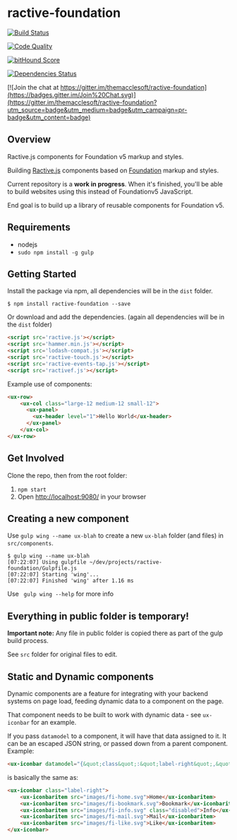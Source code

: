# ractive-foundation
[![Build Status](https://travis-ci.org/ractive-foundation/ractive-foundation.svg?branch=master)](https://travis-ci.org/ractive-foundation/ractive-foundation)

[![Code Quality](https://www.codacy.com/project/badge/abe39910d64144fc9219964f3652dbda)](https://www.codacy.com/app/pv-shum/ractive-foundation)

[![bitHound Score](https://www.bithound.io/github/ractive-foundation/ractive-foundation/badges/score.svg)](https://www.bithound.io/github/ractive-foundation/ractive-foundation/master)

[![Dependencies Status](https://david-dm.org/tractive-foundatio/ractive-foundation.svg)](https://david-dm.org/ractive-foundation/ractive-foundation.svg)

[![Join the chat at https://gitter.im/themacclesoft/ractive-foundation](https://badges.gitter.im/Join%20Chat.svg)](https://gitter.im/themacclesoft/ractive-foundation?utm_source=badge&utm_medium=badge&utm_campaign=pr-badge&utm_content=badge)

## Overview

Ractive.js components for Foundation v5 markup and styles.

Building [Ractive.js](http://www.ractivejs.org/) components based on [Foundation](http://foundation.zurb.com/docs/)  markup and styles.

Current repository is a __work in progress__. When it's finished, you'll be able to build websites using this instead of Foundationv5 JavaScript.

End goal is to build up a library of reusable components for Foundation v5.

## Requirements

* nodejs
* `sudo npm install -g gulp`

## Getting Started

Install the package via npm, all dependencies will be in the `dist` folder.

```shell
$ npm install ractive-foundation --save
```

Or download and add the dependencies. (again all dependencies will be in the `dist` folder)

```html
<script src='ractive.js'></script>
<script src='hammer.min.js'></script>
<script src='lodash-compat.js'></script>
<script src='ractive-touch.js'></script>
<script src='ractive-events-tap.js'></script>
<script src='ractivef.js'></script>
```


Example use of components:
```html
<ux-row>
    <ux-col class="large-12 medium-12 small-12">
      <ux-panel>
        <ux-header level="1">Hello World</ux-header>
      </ux-panel>
    </ux-col>
</ux-row>
```

## Get Involved

Clone the repo, then from the root folder:

1. `npm start`
1. Open [http://localhost:9080/](http://localhost:9080/) in your browser

## Creating a new component

Use `gulp wing --name ux-blah` to create a new `ux-blah` folder (and files) in `src/components`.

```
$ gulp wing --name ux-blah
[07:22:07] Using gulpfile ~/dev/projects/ractive-foundation/Gulpfile.js
[07:22:07] Starting 'wing'...
[07:22:07] Finished 'wing' after 1.16 ms
```

Use ``` gulp wing --help``` for more info

## Everything in public folder is temporary!

**Important note:** Any file in public folder is copied there as part of the gulp build process.

See `src` folder for original files to edit.

## Static and Dynamic components

Dynamic components are a feature for integrating with your backend systems on page load, feeding dynamic data to a component on the page.

That component needs to be built to work with dynamic data - see `ux-iconbar` for an example.

If you pass `datamodel` to a component, it will have that data assigned to it. It can be an escaped JSON string, or passed down from a parent component. Example:

```html
<ux-iconbar datamodel="{&quot;class&quot;:&quot;label-right&quot;,&quot;items&quot;:[{&quot;href&quot;:&quot;/&quot;,&quot;src&quot;:&quot;images/fi-home.svg&quot;,&quot;label&quot;:&quot;Home&quot;},{&quot;href&quot;:&quot;/path/to/blah&quot;,&quot;src&quot;:&quot;images/fi-bookmark.svg&quot;,&quot;label&quot;:&quot;Bookmark&quot;},{&quot;src&quot;:&quot;images/fi-info.svg&quot;,&quot;label&quot;:&quot;Info&quot;,&quot;class&quot;:&quot;disabled&quot;},{&quot;src&quot;:&quot;images/fi-mail.svg&quot;,&quot;label&quot;:&quot;Mail&quot;},{&quot;src&quot;:&quot;images/fi-like.svg&quot;,&quot;label&quot;:&quot;Like&quot;}]}"></ux-iconbar>
```

is basically the same as:

```html
<ux-iconbar class="label-right">
    <ux-iconbaritem src="images/fi-home.svg">Home</ux-iconbaritem>
    <ux-iconbaritem src="images/fi-bookmark.svg">Bookmark</ux-iconbaritem>
    <ux-iconbaritem src="images/fi-info.svg" class="disabled">Info</ux-iconbaritem>
    <ux-iconbaritem src="images/fi-mail.svg">Mail</ux-iconbaritem>
    <ux-iconbaritem src="images/fi-like.svg">Like</ux-iconbaritem>
</ux-iconbar>
```
